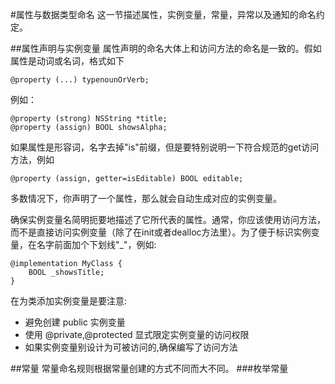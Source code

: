 #属性与数据类型命名
这一节描述属性，实例变量，常量，异常以及通知的命名约定。

##属性声明与实例变量
属性声明的命名大体上和访问方法的命名是一致的。假如属性是动词或名词，格式如下

```
@property (...) typenounOrVerb;
```
例如：

```
@property (strong) NSString *title;@property (assign) BOOL showsAlpha;
```
如果属性是形容词，名字去掉"is"前缀，但是要特别说明一下符合规范的get访问方法，例如

```
@property (assign, getter=isEditable) BOOL editable;
```
多数情况下，你声明了一个属性，那么就会自动生成对应的实例变量。

确保实例变量名简明扼要地描述了它所代表的属性。通常，你应该使用访问方法，而不是直接访问实例变量（除了在init或者dealloc方法里）。为了便于标识实例变量，在名字前面加个下划线"_"，例如:

```
@implementation MyClass {    BOOL _showsTitle;}
```

在为类添加实例变量是要注意:

* 避免创建 public 实例变量
* 使用 @private,@protected 显式限定实例变量的访问权限
* 如果实例变量别设计为可被访问的,确保编写了访问方法

##常量
常量命名规则根据常量创建的方式不同而大不同。
###枚举常量
